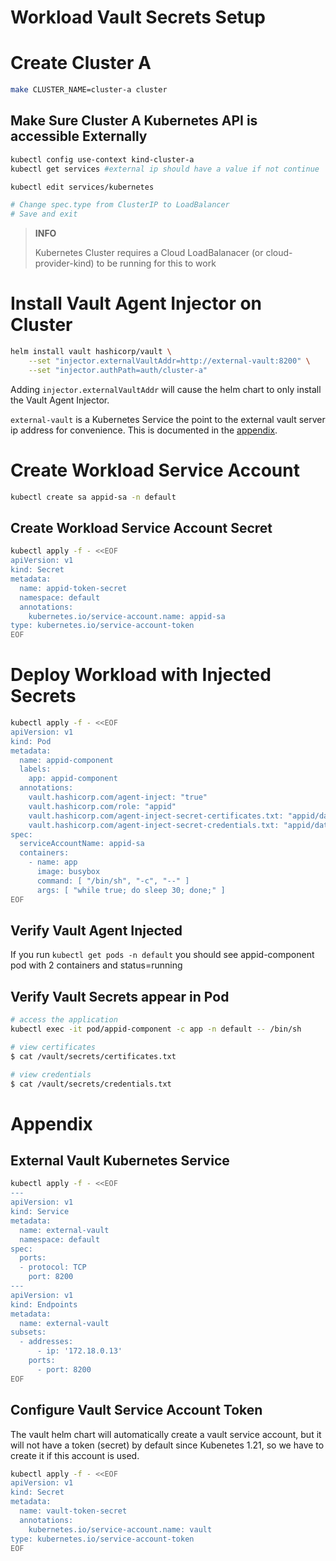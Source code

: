 # Workload Vault Secrets Setup

# Create Cluster A

```bash
make CLUSTER_NAME=cluster-a cluster
```

## Make Sure Cluster A Kubernetes API is accessible Externally

```bash
kubectl config use-context kind-cluster-a
kubectl get services #external ip should have a value if not continue

kubectl edit services/kubernetes

# Change spec.type from ClusterIP to LoadBalancer
# Save and exit
```

> **INFO**
>
> Kubernetes Cluster requires a Cloud LoadBalanacer (or cloud-provider-kind) to be running for this to work
>

# Install Vault Agent Injector on Cluster
```bash
helm install vault hashicorp/vault \
    --set "injector.externalVaultAddr=http://external-vault:8200" \
    --set "injector.authPath=auth/cluster-a"
```
Adding `injector.externalVaultAddr` will cause the helm chart to only install the Vault Agent Injector.

`external-vault` is a Kubernetes Service the point to the external vault server ip address for convenience. This is documented in the [appendix](#external-vault-kubernetes-service).

# Create Workload Service Account
```bash
kubectl create sa appid-sa -n default
```

## Create Workload Service Account Secret
```bash
kubectl apply -f - <<EOF
apiVersion: v1
kind: Secret
metadata:
  name: appid-token-secret
  namespace: default
  annotations:
    kubernetes.io/service-account.name: appid-sa
type: kubernetes.io/service-account-token
EOF
```

# Deploy Workload with Injected Secrets

```bash
kubectl apply -f - <<EOF
apiVersion: v1
kind: Pod
metadata:
  name: appid-component
  labels:
    app: appid-component
  annotations:
    vault.hashicorp.com/agent-inject: "true"
    vault.hashicorp.com/role: "appid"
    vault.hashicorp.com/agent-inject-secret-certificates.txt: "appid/data/component/certificates"
    vault.hashicorp.com/agent-inject-secret-credentials.txt: "appid/data/component/credentials"
spec:
  serviceAccountName: appid-sa
  containers:
    - name: app
      image: busybox
      command: [ "/bin/sh", "-c", "--" ]
      args: [ "while true; do sleep 30; done;" ]      
EOF
```

## Verify Vault Agent Injected
If you run `kubectl get pods -n default` you should see appid-component pod with 2 containers and status=running

## Verify Vault Secrets appear in Pod
```bash
# access the application
kubectl exec -it pod/appid-component -c app -n default -- /bin/sh

# view certificates
$ cat /vault/secrets/certificates.txt

# view credentials
$ cat /vault/secrets/credentials.txt
```

# Appendix

## External Vault Kubernetes Service
```bash
kubectl apply -f - <<EOF
---
apiVersion: v1
kind: Service
metadata:
  name: external-vault
  namespace: default
spec:
  ports:
  - protocol: TCP
    port: 8200
---
apiVersion: v1
kind: Endpoints
metadata:
  name: external-vault
subsets:
  - addresses:
      - ip: '172.18.0.13'
    ports:
      - port: 8200
EOF
```

## Configure Vault Service Account Token
The vault helm chart will automatically create a vault service account, but it will not have a token (secret) by default since Kubenetes 1.21, so we have to create it if this account is used.

```bash
kubectl apply -f - <<EOF
apiVersion: v1
kind: Secret
metadata:
  name: vault-token-secret
  annotations:
    kubernetes.io/service-account.name: vault
type: kubernetes.io/service-account-token
EOF
```
